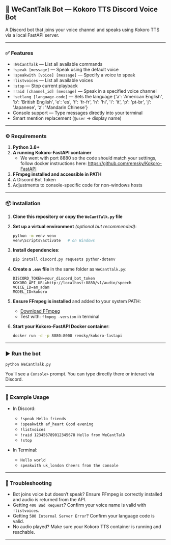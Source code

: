 ## 🔣 WeCantTalk Bot — Kokoro TTS Discord Voice Bot

A Discord bot that joins your voice channel and speaks using Kokoro TTS via a local FastAPI server.

---

### ✅ Features
- `!WeCantTalk` — List all available commands
- `!speak [message]` — Speak using the default voice
- `!speakwith [voice] [message]` — Specify a voice to speak
- `!listvoices` — List all available voices
- `!stop` — Stop current playback
- `!raid [channel_id] [message]` — Speak in a specified voice channel
- `!setlang [language-code]` — Sets the language {'a': 'American English', 'b': 'British English', 'e': 'es', 'f': 'fr-fr', 'h': 'hi', 'i': 'it', 'p': 'pt-br', 'j': 'Japanese', 'z': 'Mandarin Chinese'}
- Console support — Type messages directly into your terminal
- Smart mention replacement (`@user` → display name)

---

### ⚙️ Requirements

1. **Python 3.8+**
2. **A running Kokoro-FastAPI container**
   - We went with port 8880 so the code should match your settings, follow docker instructions here:  https://github.com/remsky/Kokoro-FastAPI
3. **FFmpeg installed and accessible in PATH**
4. A Discord Bot Token
5. Adjustments to console-specific code for non-windows hosts

---

### 📦 Installation

1. **Clone this repository or copy the `WeCantTalk.py` file**

2. **Set up a virtual environment** _(optional but recommended)_:  
   ```bash
   python -m venv venv
   venv\Scripts\activate   # on Windows
   ```

3. **Install dependencies**:
   ```bash
   pip install discord.py requests python-dotenv
   ```

4. **Create a `.env` file** in the same folder as `WeCantTalk.py`:
   ```env
   DISCORD_TOKEN=your_discord_bot_token
   KOKORO_API_URL=http://localhost:8880/v1/audio/speech
   VOICE_ID=am_adam
   MODEL_ID=kokoro
   ```

5. **Ensure FFmpeg is installed** and added to your system PATH:
   - [Download FFmpeg](https://ffmpeg.org/download.html)
   - Test with: `ffmpeg -version` in terminal

6. **Start your Kokoro-FastAPI Docker container**:
   ```bash
   docker run -d -p 8880:8000 remsky/kokoro-fastapi
   ```

---

### ▶️ Run the bot

```bash
python WeCantTalk.py
```

You’ll see a `Console>` prompt. You can type directly there or interact via Discord.

---

### 💬 Example Usage

- In Discord:
  - `!speak Hello friends`
  - `!speakwith af_heart Good evening`
  - `!listvoices`
  - `!raid 123456789012345678 Hello from WeCantTalk`
  - `!stop`

- In Terminal:
  - `Hello world`
  - `speakwith uk_london Cheers from the console`

---

### 🧠 Troubleshooting

- Bot joins voice but doesn’t speak? Ensure FFmpeg is correctly installed and audio is returned from the API.
- Getting `400 Bad Request`? Confirm your voice name is valid with `!listvoices`.
- Getting `500 Internal Server Error`? Confirm your language code is valid. 
- No audio played? Make sure your Kokoro TTS container is running and reachable.

---
